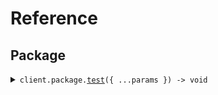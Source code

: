 # Reference
## Package
<details><summary><code>client.package.<a href="/src/api/resources/package/client/Client.ts">test</a>({ ...params }) -> void</code></summary>
<dl>
<dd>

#### 🔌 Usage

<dl>
<dd>

<dl>
<dd>

```typescript
await client.package.test({
    "for": "for"
});

```
</dd>
</dl>
</dd>
</dl>

#### ⚙️ Parameters

<dl>
<dd>

<dl>
<dd>

**request:** `SeedNurseryApi.TestRequest` 
    
</dd>
</dl>

<dl>
<dd>

**requestOptions:** `Package.RequestOptions` 
    
</dd>
</dl>
</dd>
</dl>


</dd>
</dl>
</details>
